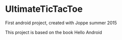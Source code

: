 # UltimateTicTacToe
First android project, created with Joppe summer 2015

This project is based on the book Hello Android
